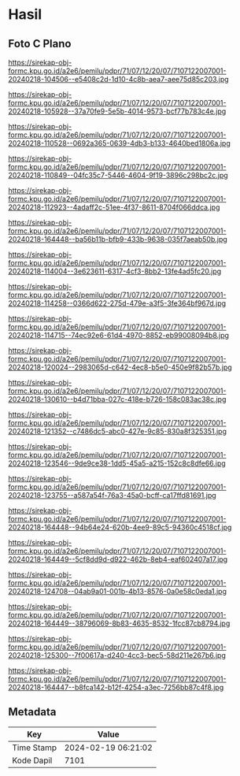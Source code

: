 # Hasil

## Foto C Plano

https://sirekap-obj-formc.kpu.go.id/a2e6/pemilu/pdpr/71/07/12/20/07/7107122007001-20240218-104506--e5408c2d-1d10-4c8b-aea7-aee75d85c203.jpg

https://sirekap-obj-formc.kpu.go.id/a2e6/pemilu/pdpr/71/07/12/20/07/7107122007001-20240218-105928--37a70fe9-5e5b-4014-9573-bcf77b783c4e.jpg

https://sirekap-obj-formc.kpu.go.id/a2e6/pemilu/pdpr/71/07/12/20/07/7107122007001-20240218-110528--0692a365-0639-4db3-b133-4640bed1806a.jpg

https://sirekap-obj-formc.kpu.go.id/a2e6/pemilu/pdpr/71/07/12/20/07/7107122007001-20240218-110849--04fc35c7-5446-4604-9f19-3896c298bc2c.jpg

https://sirekap-obj-formc.kpu.go.id/a2e6/pemilu/pdpr/71/07/12/20/07/7107122007001-20240218-112923--4adaff2c-51ee-4f37-8611-8704f066ddca.jpg

https://sirekap-obj-formc.kpu.go.id/a2e6/pemilu/pdpr/71/07/12/20/07/7107122007001-20240218-164448--ba56b11b-bfb9-433b-9638-035f7aeab50b.jpg

https://sirekap-obj-formc.kpu.go.id/a2e6/pemilu/pdpr/71/07/12/20/07/7107122007001-20240218-114004--3e623611-6317-4cf3-8bb2-13fe4ad5fc20.jpg

https://sirekap-obj-formc.kpu.go.id/a2e6/pemilu/pdpr/71/07/12/20/07/7107122007001-20240218-114258--0366d622-275d-479e-a3f5-3fe364bf967d.jpg

https://sirekap-obj-formc.kpu.go.id/a2e6/pemilu/pdpr/71/07/12/20/07/7107122007001-20240218-114715--74ec92e6-61d4-4970-8852-eb99008094b8.jpg

https://sirekap-obj-formc.kpu.go.id/a2e6/pemilu/pdpr/71/07/12/20/07/7107122007001-20240218-120024--2983065d-c642-4ec8-b5e0-450e9f82b57b.jpg

https://sirekap-obj-formc.kpu.go.id/a2e6/pemilu/pdpr/71/07/12/20/07/7107122007001-20240218-130610--b4d71bba-027c-418e-b726-158c083ac38c.jpg

https://sirekap-obj-formc.kpu.go.id/a2e6/pemilu/pdpr/71/07/12/20/07/7107122007001-20240218-121352--c7486dc5-abc0-427e-9c85-830a8f325351.jpg

https://sirekap-obj-formc.kpu.go.id/a2e6/pemilu/pdpr/71/07/12/20/07/7107122007001-20240218-123546--9de9ce38-1dd5-45a5-a215-152c8c8dfe66.jpg

https://sirekap-obj-formc.kpu.go.id/a2e6/pemilu/pdpr/71/07/12/20/07/7107122007001-20240218-123755--a587a54f-76a3-45a0-bcff-ca17ffd81691.jpg

https://sirekap-obj-formc.kpu.go.id/a2e6/pemilu/pdpr/71/07/12/20/07/7107122007001-20240218-164448--94b64e24-620b-4ee9-89c5-94360c4518cf.jpg

https://sirekap-obj-formc.kpu.go.id/a2e6/pemilu/pdpr/71/07/12/20/07/7107122007001-20240218-164449--5cf8dd9d-d922-462b-8eb4-eaf602407a17.jpg

https://sirekap-obj-formc.kpu.go.id/a2e6/pemilu/pdpr/71/07/12/20/07/7107122007001-20240218-124708--04ab9a01-001b-4b13-8576-0a0e58c0eda1.jpg

https://sirekap-obj-formc.kpu.go.id/a2e6/pemilu/pdpr/71/07/12/20/07/7107122007001-20240218-164449--38796069-8b83-4635-8532-1fcc87cb8794.jpg

https://sirekap-obj-formc.kpu.go.id/a2e6/pemilu/pdpr/71/07/12/20/07/7107122007001-20240218-125300--7f00617a-d240-4cc3-bec5-58d211e267b6.jpg

https://sirekap-obj-formc.kpu.go.id/a2e6/pemilu/pdpr/71/07/12/20/07/7107122007001-20240218-164447--b8fca142-b12f-4254-a3ec-7256bb87c4f8.jpg


## Metadata

| Key        | Value               |
| ---------- | ------------------- |
| Time Stamp | 2024-02-19 06:21:02 |
| Kode Dapil | 7101                |



